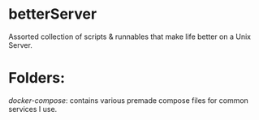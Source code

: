 # betterServer
Assorted collection of scripts &amp; runnables that make life better on a Unix Server.

# Folders:
*docker-compose*: contains various premade compose files for common services I use.
